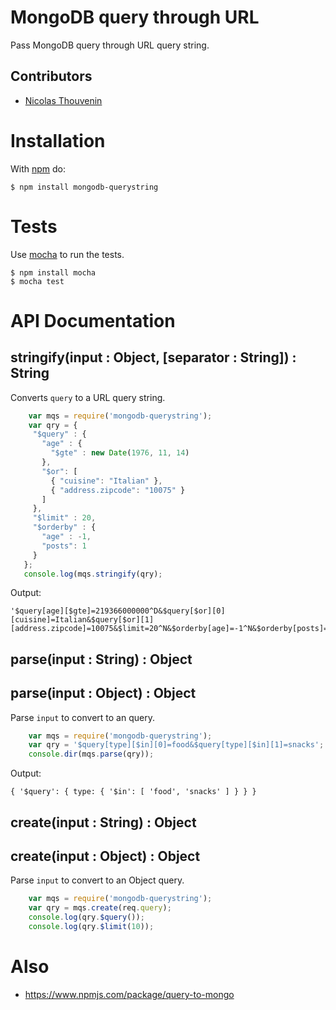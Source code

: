 # MongoDB query through URL

Pass MongoDB query through URL query string.

## Contributors

  * [Nicolas Thouvenin](https://github.com/touv)

# Installation

With [npm](http://npmjs.org) do:

    $ npm install mongodb-querystring


# Tests

Use [mocha](https://github.com/visionmedia/mocha) to run the tests.

    $ npm install mocha
    $ mocha test

# API Documentation

## stringify(input : Object, [separator : String]) : String

Converts `query` to a URL query string.

```javascript
	var mqs = require('mongodb-querystring');
	var qry = {
     "$query" : {
       "age" : {
         "$gte" : new Date(1976, 11, 14)
       },
       "$or": [
         { "cuisine": "Italian" },
         { "address.zipcode": "10075" }
       ]
     },
     "$limit" : 20,
     "$orderby" : {
       "age" : -1,
       "posts": 1
     }
   };
   console.log(mqs.stringify(qry);

```
Output:

	'$query[age][$gte]=219366000000^D&$query[$or][0][cuisine]=Italian&$query[$or][1][address.zipcode]=10075&$limit=20^N&$orderby[age]=-1^N&$orderby[posts]=1^N'

## parse(input : String) : Object
## parse(input : Object) : Object

Parse `input` to convert to an query.
```javascript
	var mqs = require('mongodb-querystring');
	var qry = '$query[type][$in][0]=food&$query[type][$in][1]=snacks';
	console.dir(mqs.parse(qry));

```
Output:

	{ '$query': { type: { '$in': [ 'food', 'snacks' ] } } }

## create(input : String) : Object
## create(input : Object) : Object

Parse `input` to convert to an Object query.
```javascript
	var mqs = require('mongodb-querystring');
	var qry = mqs.create(req.query);
	console.log(qry.$query());
	console.log(qry.$limit(10));

```
# Also

* https://www.npmjs.com/package/query-to-mongo


